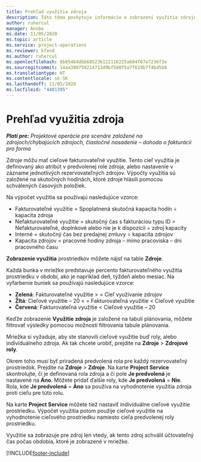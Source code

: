 ```yaml
---
title: Prehľad využitia zdroja
description: Táto téma poskytuje informácie o zobrazení využitia zdrojov v aplikácii Project Operations.
author: ruhercul
manager: Annbe
ms.date: 11/05/2020
ms.topic: article
ms.service: project-operations
ms.reviewer: kfend
ms.author: ruhercul
ms.openlocfilehash: 8b85464dbb68523b122116225a604f67e7236f3e
ms.sourcegitcommit: 14aa380759214713d9bf560f5a7f619b7f4bd5b8
ms.translationtype: HT
ms.contentlocale: sk-SK
ms.lasthandoff: 11/05/2020
ms.locfileid: "4401395"
---
```

# <a name="resource-utilization-overview"></a>Prehľad využitia zdroja

_**Platí pre:** Projektové operácie pre scenáre založené na zdrojoch/chýbajúcich zdrojoch, čiastočné nasadenie – dohoda o fakturácii pro forma_

Zdroje môžu mať cieľové fakturovateľné využitie. Tento cieľ využitia je definovaný ako atribút v predvolenej role zdroja, alebo nastavenie v zázname jednotlivých rezervovateľných zdrojov. Výpočty využitia sú založené na skutočných hodinách, ktoré zdroje hlásili pomocou schválených časových položiek.

Na výpočet využitia sa používajú nasledujúce vzorce:

  - Fakturovateľné využitie = Spoplatnená skutočná kapacita hodín ÷ kapacita zdroja
  - Nefakturovateľné využitie = skutočný čas s fakturáciou typu ID = Nefakturovateľné, doplnkové alebo nie je k dispozícii ÷ zdroj kapacity
  - Interné = skutočný čas bez predajnej zmluvy ÷ kapacita zdrojov
  - Kapacita zdrojov = pracovné hodiny zdroja – mimo pracoviska – dni pracovného času

**Zobrazenie využitia** prostriedkov môžete nájsť na table **Zdroje**.

Každá bunka v mriežke predstavuje percento fakturovateľného využitia prostriedku v období, ako je napríklad deň, týždeň alebo mesiac. Na vyfarbenie buniek sa používajú nasledujúce vzorce:

  - **Zelená**: Fakturovateľné využitie > = Cieľ využívanie zdrojov
  - **Žltá**: Cieľové využitie – 20 < = Fakturovateľná využitie < Cieľové využitie
  - **Červená**: Fakturovateľná využitie < Cieľové využitie – 20

Keďže zobrazenie **Využitie zdroja** je založené na tabuli plánovania, môžete filtrovať výsledky pomocou možností filtrovania tabule plánovania.

Mriežka si vyžaduje, aby ste stanovili cieľové využitie buď roly, alebo individuálneho zdroja. Ak tak chcete urobiť, prejdite na **Zdroje** > **Zdrojové roly**.

Okrem toho musí byť priradená predvolená rola pre každý rezervovateľný prostriedok. Prejdite na **Zdroje** > **Zdroje**. Na karte **Project Service** skontrolujte, či je definovaná rola zdroja a či pole **Je predvolená** je nastavené na **Áno**. Môžete pridať ďalšie roly, kde **Je predvolená** = **Nie**. Rola, kde **Je predvolená** = **Áno** sa používa na vyhodnotenie využitia zdroja proti cieľu pre túto rolu.

Na karte **Project Service** môžete tiež nastaviť individuálne cieľové využitie prostriedku. Výpočet využitia potom použije cieľové využitie na vyhodnotenie cieľového prostriedku namiesto cieľa predvolenej roly prostriedku.

Využitie sa zobrazuje pre zdroj len vtedy, ak tento zdroj schválil účtovateľný čas počas obdobia, ktoré je zobrazené v mriežke.


[!INCLUDE[footer-include](../includes/footer-banner.md)]